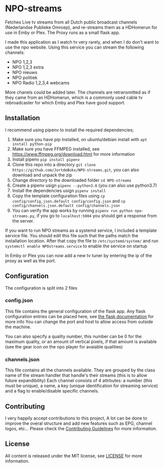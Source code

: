 # NPO-streams
Fetches Live tv streams from all Dutch public broadcast channels (Nederlandse Publieke Omroep), and re-streams them as a HDHomerun for use in Emby or Plex.
The Proxy runs as a small flask app.

I made this application as I watch tv very rarely, and when I do don't want to use the npo website. Using this service you can stream the following channels:
*  NPO 1,2,3
*  NPO 1,2,3 extra
*  NPO nieuws
*  NPO politiek
*  NPO Radio 1,2,3,4 webcams

More chanels could be added later. The channels are retransmitted as if they came from an HDHomerun, which is a commonly used cable tv rebroadcaster for which Emby and Plex have good support.

## Installation
I recommend using pipenv to install the required dependencies;

1.  Make sure you have pip installed, on ubuntu/debian install with `apt install python-pip`
2.  Make sure you have FFMPEG installed, see https://www.ffmpeg.org/download.html for more information 
2.  Install pipenv `pip install pipenv`
3.  Clone this repo into a directory `git clone https://github.com/JortdeBokx/NPO-streams.git`, you can also download and unpack the zip
4.  Change directory to the downloaded folder `cd NPO-streams`
5.  Create a pipenv usign `pipenv --python3.6` (you can also use python3.7)
6.  Install the dependencies usign `pipenv install`
7.  Copy the template configuration files using `cp config/config.json.default config/config.json` and `cp config/channels.json.default config/channels.json`
8.  You can verify the app works by running `pipenv run python npo-streams.py`, if you go to `localhost:5004` you should get a response from the server.

If you want to run NPO streams as a systemd service, I included a template service file.
You should edit this file such that the paths match the installation location. 
After that copy the file to `/etc/systemd/system/` and run `systemctl enable NPOstreams.service` to enable the service on startup

In Emby or Plex you can now add a new tv tuner by entering the ip of the proxy as well as the port.

## Configuration
The configuration is split into 2 files

### config.json
This file contains the general configuration of the flask app. Any flask configuration entries can be placed here, see [the flask documentation](http://flask.pocoo.org/docs/1.0/config/) for more info
You can change the port and host to allow access from outside the machine.

You can also specify a quality number, this number can be 0 for the maximum quality, or an amount of vertical pixels, if that amount is available (see the gear icon on the npo player for avaiable qualities)

### channels.json
This file contains all the channels available. They are grouped by the class name of the stream handler that handle's their streams (this is to allow future expandibility)
Each channel consists of 4 attrbutes: a number (this must be unique), a name, a key (unique identification for streaming service) and a flag to enable/disable specific channels.

## Contributing
I very happily accept contributions to this project, 
A lot can be done to improve the overal structure and add new features such as EPG, channel logos, etc...
Please check the [Contributing Guidelines](https://github.com/JortdeBokx/NPO-streams/blob/master/CONTRIBUTING.md) for more information.

## License
All content is released under the MIT license, see [LICENSE](https://github.com/JortdeBokx/NPO-streams/blob/master/LICENSE) for more information.

